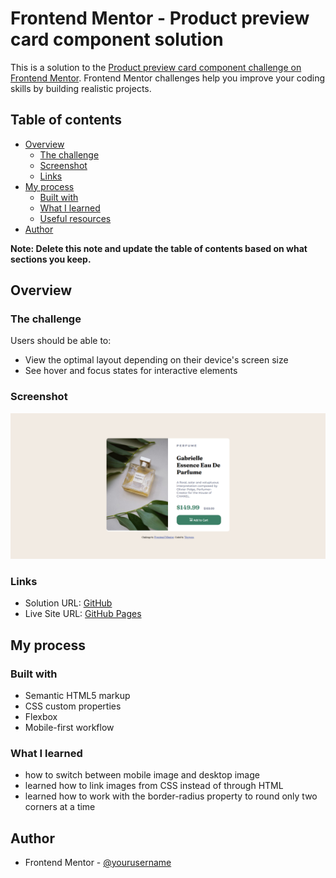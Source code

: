# Frontend Mentor - Product preview card component solution

This is a solution to the [Product preview card component challenge on Frontend Mentor](https://www.frontendmentor.io/challenges/product-preview-card-component-GO7UmttRfa). Frontend Mentor challenges help you improve your coding skills by building realistic projects. 

## Table of contents

- [Overview](#overview)
  - [The challenge](#the-challenge)
  - [Screenshot](#screenshot)
  - [Links](#links)
- [My process](#my-process)
  - [Built with](#built-with)
  - [What I learned](#what-i-learned)
  - [Useful resources](#useful-resources)
- [Author](#author)

**Note: Delete this note and update the table of contents based on what sections you keep.**

## Overview

### The challenge

Users should be able to:

- View the optimal layout depending on their device's screen size
- See hover and focus states for interactive elements

### Screenshot

![](images/screenshot.png)

### Links

- Solution URL: [GitHub](https://github.com/yaywonah/product-card)
- Live Site URL: [GitHub Pages](https://yaywonah.github.io/product-card/)

## My process

### Built with

- Semantic HTML5 markup
- CSS custom properties
- Flexbox
- Mobile-first workflow

### What I learned

- how to switch between mobile image and desktop image
- learned how to link images from CSS instead of through HTML
- learned how to work with the border-radius property to round only two corners at a time

## Author

- Frontend Mentor - [@yourusername](https://www.frontendmentor.io/profile/yourusername)